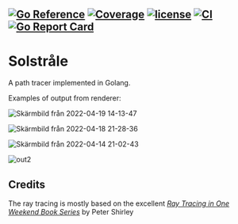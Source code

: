 [![Go Reference](https://pkg.go.dev/badge/github.com/DanielPettersson/solstrale.svg)](https://pkg.go.dev/github.com/DanielPettersson/solstrale)
[![Coverage](https://codecov.io/gh/DanielPettersson/solstrale/branch/main/graphs/badge.svg?branch=main)](https://codecov.io/gh/DanielPettersson/solstrale)
[![license](https://img.shields.io/github/license/DanielPettersson/solstrale.svg)](https://tldrlegal.com/license/gnu-general-public-license-v3-(gpl-3))
[![CI](https://github.com/DanielPettersson/solstrale/workflows/Go/badge.svg)](https://github.com/DanielPettersson/solstrale/actions?query=workflow%3CI)
[![Go Report Card](https://goreportcard.com/badge/github.com/DanielPettersson/solstrale)](https://goreportcard.com/report/github.com/DanielPettersson/solstrale)
------
# Solstråle
A path tracer implemented in Golang.

Examples of output from renderer:

![Skärmbild från 2022-04-19 14-13-47](https://user-images.githubusercontent.com/3603911/164302212-f2d0758b-c794-4a65-a204-c68c7b744ead.png)

![Skärmbild från 2022-04-18 21-28-36](https://user-images.githubusercontent.com/3603911/163865196-b44ca145-acd0-4c6f-946a-443d4253b13d.png)

![Skärmbild från 2022-04-14 21-02-43](https://user-images.githubusercontent.com/3603911/163459215-36e5738d-4a71-4d20-802b-839c6fde995a.png)

![out2](https://user-images.githubusercontent.com/3603911/160006652-39fef265-cc9e-44e0-90db-b370f1daaf89.png)

## Credits
The ray tracing is mostly based on the excellent [_Ray Tracing in One Weekend Book Series_](https://github.com/RayTracing/raytracing.github.io) by Peter Shirley

